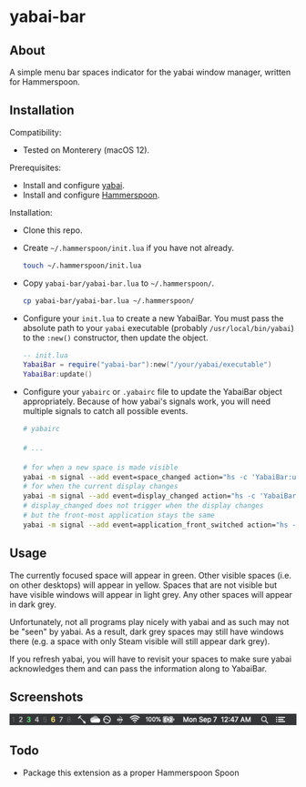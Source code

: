 # yabai-bar

## About

A simple menu bar spaces indicator for the yabai window manager, written for Hammerspoon.

## Installation

Compatibility:
- Tested on Monterery (macOS 12).

Prerequisites:
- Install and configure [yabai](https://github.com/koekeishiya/yabai).
- Install and configure [Hammerspoon](https://github.com/Hammerspoon/hammerspoon).

Installation:
- Clone this repo.
- Create `~/.hammerspoon/init.lua` if you have not already.
  
  ```sh
  touch ~/.hammerspoon/init.lua
  ```
- Copy `yabai-bar/yabai-bar.lua` to `~/.hammerspoon/`.
  
  ```sh
  cp yabai-bar/yabai-bar.lua ~/.hammerspoon/
  ```
- Configure your `init.lua` to create a new YabaiBar.
  You must pass the absolute path to your `yabai` executable (probably `/usr/local/bin/yabai`) to
  the `:new()` constructor, then update the object.

  ```lua
  -- init.lua
  YabaiBar = require("yabai-bar"):new("/your/yabai/executable")
  YabaiBar:update()
  ```
- Configure your `yabairc` or `.yabairc` file to update the YabaiBar object appropriately.
  Because of how yabai's signals work, you will need multiple signals to catch all possible events.

  ```sh
  # yabairc

  # ...

  # for when a new space is made visible
  yabai -m signal --add event=space_changed action="hs -c 'YabaiBar:update()'"
  # for when the current display changes
  yabai -m signal --add event=display_changed action="hs -c 'YabaiBar:update()'"
  # display_changed does not trigger when the display changes
  # but the front-most application stays the same
  yabai -m signal --add event=application_front_switched action="hs -c 'YabaiBar:update()'"
  ```

## Usage

The currently focused space will appear in green.
Other visible spaces (i.e. on other desktops) will appear in yellow.
Spaces that are not visible but have visible windows will appear in light grey.
Any other spaces will appear in dark grey.

Unfortunately, not all programs play nicely with yabai and as such may not be "seen" by yabai.
As a result, dark grey spaces may still have windows there (e.g. a space with only Steam visible
will still appear dark grey).

If you refresh yabai, you will have to revisit your spaces to make sure yabai acknowledges them and
can pass the information along to YabaiBar.

## Screenshots

![screenshot](screenshot.png "Screenshot")

## Todo
- Package this extension as a proper Hammerspoon Spoon
